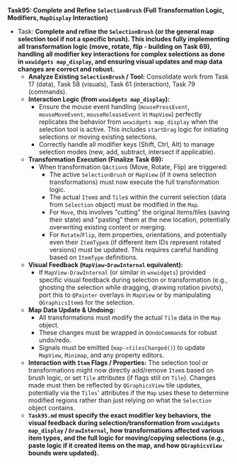 **Task95: Complete and Refine `SelectionBrush` (Full Transformation Logic, Modifiers, `MapDisplay` Interaction)**
- Task: **Complete and refine the `SelectionBrush` (or the general map selection tool if not a specific brush). This includes fully implementing all transformation logic (move, rotate, flip - building on Task 69), handling all modifier key interactions for complex selections as done in `wxwidgets map_display`, and ensuring visual updates and map data changes are correct and robust.**
    - **Analyze Existing `SelectionBrush` / Tool:** Consolidate work from Task 17 (data), Task 58 (visuals), Task 61 (interaction), Task 79 (commands).
    - **Interaction Logic (from `wxwidgets map_display`):**
        -   Ensure the mouse event handling (`mousePressEvent`, `mouseMoveEvent`, `mouseReleaseEvent` in `MapView`) perfectly replicates the behavior from `wxwidgets map_display` when the selection tool is active. This includes `startDrag` logic for initiating selections or moving existing selections.
        -   Correctly handle all modifier keys (Shift, Ctrl, Alt) to manage selection modes (new, add, subtract, intersect if applicable).
    - **Transformation Execution (Finalize Task 69):**
        -   When transformation `QAction`s (Move, Rotate, Flip) are triggered:
            -   The active `SelectionBrush` or `MapView` (if it owns selection transformations) must now execute the full transformation logic.
            -   The actual `Item`s and `Tile`s within the current selection (data from `Selection` object) must be modified in the `Map`.
            -   For `Move`, this involves "cutting" the original items/tiles (saving their state) and "pasting" them at the new location, potentially overwriting existing content or merging.
            -   For `Rotate`/`Flip`, item properties, orientations, and potentially even their `ItemType`s (if different item IDs represent rotated versions) must be updated. This requires careful handling based on `ItemType` definitions.
    - **Visual Feedback (`MapView`-`DrawInternal` equivalent):**
        -   If `MapView-DrawInternal` (or similar in `wxwidgets`) provided specific visual feedback during selection or transformation (e.g., ghosting the selection while dragging, drawing rotation pivots), port this to `QPainter` overlays in `MapView` or by manipulating `QGraphicsItem`s for the selection.
    - **Map Data Update & Undoing:**
        -   All transformations must modify the actual `Tile` data in the `Map` object.
        -   These changes must be wrapped in `QUndoCommand`s for robust undo/redo.
        -   Signals must be emitted (`map->tilesChanged()`) to update `MapView`, `Minimap`, and any property editors.
    - **Interaction with `Item` Flags / Properties:** The selection tool or transformations might now directly add/remove `Item`s based on brush logic, or set `Tile` attributes (if flags still on `Tile`). Changes made must then be reflected by `QGraphicsView` tile updates, potentially via the `Tiles`' attributes if the `Map` uses these to determine modified regions rather than just relying on what the `Selection` object contains.
    - **`Task95.md` must specify the exact modifier key behaviors, the visual feedback during selection/transformation from `wxwidgets map_display` / `DrawInternal`, how transformations affected various item types, and the full logic for moving/copying selections (e.g., paste logic if it created items on the map, and how `QGraphicsView` bounds were updated).**
